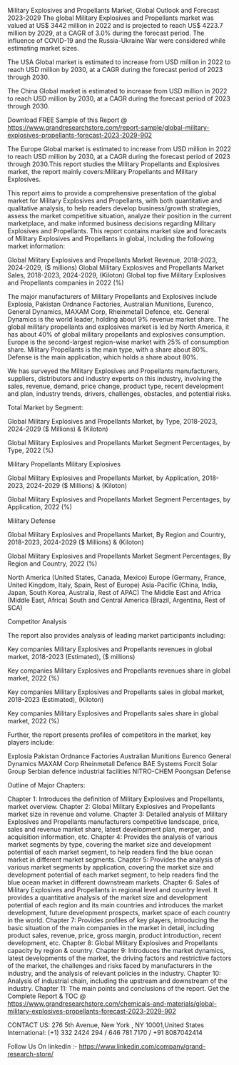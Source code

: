 Military Explosives and Propellants Market, Global Outlook and Forecast 2023-2029
The global Military Explosives and Propellants market was valued at US$ 3442 million in 2022 and is projected to reach US$ 4223.7 million by 2029, at a CAGR of 3.0% during the forecast period. The influence of COVID-19 and the Russia-Ukraine War were considered while estimating market sizes.

The USA Global market is estimated to increase from USD million in 2022 to reach USD million by 2030, at a CAGR during the forecast period of 2023 through 2030.

The China Global market is estimated to increase from USD million in 2022 to reach USD million by 2030, at a CAGR during the forecast period of 2023 through 2030.

Download FREE Sample of this Report @ https://www.grandresearchstore.com/report-sample/global-military-explosives-propellants-forecast-2023-2029-902

The Europe Global market is estimated to increase from USD million in 2022 to reach USD million by 2030, at a CAGR during the forecast period of 2023 through 2030.This report studies the Military Propellants and Explosives market, the report mainly covers:Military Propellants and Military Explosives.

This report aims to provide a comprehensive presentation of the global market for Military Explosives and Propellants, with both quantitative and qualitative analysis, to help readers develop business/growth strategies, assess the market competitive situation, analyze their position in the current marketplace, and make informed business decisions regarding Military Explosives and Propellants. This report contains market size and forecasts of Military Explosives and Propellants in global, including the following market information:

Global Military Explosives and Propellants Market Revenue, 2018-2023, 2024-2029, ($ millions)
Global Military Explosives and Propellants Market Sales, 2018-2023, 2024-2029, (Kiloton)
Global top five Military Explosives and Propellants companies in 2022 (%)

The major manufacturers of Military Propellants and Explosives include Explosia, Pakistan Ordnance Factories, Australian Munitions, Eurenco, General Dynamics, MAXAM Corp, Rheinmetall Defence, etc. General Dynamics is the world leader, holding about 9% revenue market share. The global military propellants and explosives market is led by North America, it has about 40% of global military propellants and explosives consumption. Europe is the second-largest region-wise market with 25% of consumption share. Military Propellants is the main type, with a share about 80%. Defense is the main application, which holds a share about 80%.

We has surveyed the Military Explosives and Propellants manufacturers, suppliers, distributors and industry experts on this industry, involving the sales, revenue, demand, price change, product type, recent development and plan, industry trends, drivers, challenges, obstacles, and potential risks.

Total Market by Segment:

Global Military Explosives and Propellants Market, by Type, 2018-2023, 2024-2029 ($ Millions) & (Kiloton)

Global Military Explosives and Propellants Market Segment Percentages, by Type, 2022 (%)

Military Propellants
Military Explosives

Global Military Explosives and Propellants Market, by Application, 2018-2023, 2024-2029 ($ Millions) & (Kiloton)

Global Military Explosives and Propellants Market Segment Percentages, by Application, 2022 (%)

Military
Defense

Global Military Explosives and Propellants Market, By Region and Country, 2018-2023, 2024-2029 ($ Millions) & (Kiloton)

Global Military Explosives and Propellants Market Segment Percentages, By Region and Country, 2022 (%)

North America (United States, Canada, Mexico)
Europe (Germany, France, United Kingdom, Italy, Spain, Rest of Europe)
Asia-Pacific (China, India, Japan, South Korea, Australia, Rest of APAC)
The Middle East and Africa (Middle East, Africa)
South and Central America (Brazil, Argentina, Rest of SCA)

Competitor Analysis

The report also provides analysis of leading market participants including:

Key companies Military Explosives and Propellants revenues in global market, 2018-2023 (Estimated), ($ millions)

Key companies Military Explosives and Propellants revenues share in global market, 2022 (%)

Key companies Military Explosives and Propellants sales in global market, 2018-2023 (Estimated), (Kiloton)

Key companies Military Explosives and Propellants sales share in global market, 2022 (%)

Further, the report presents profiles of competitors in the market, key players include:

Explosia
Pakistan Ordnance Factories
Australian Munitions
Eurenco
General Dynamics
MAXAM Corp
Rheinmetall Defence
BAE Systems
Forcit
Solar Group
Serbian defence industrial facilities
NITRO-CHEM
Poongsan Defense

Outline of Major Chapters:

Chapter 1: Introduces the definition of Military Explosives and Propellants, market overview.
Chapter 2: Global Military Explosives and Propellants market size in revenue and volume.
Chapter 3: Detailed analysis of Military Explosives and Propellants manufacturers competitive landscape, price, sales and revenue market share, latest development plan, merger, and acquisition information, etc.
Chapter 4: Provides the analysis of various market segments by type, covering the market size and development potential of each market segment, to help readers find the blue ocean market in different market segments.
Chapter 5: Provides the analysis of various market segments by application, covering the market size and development potential of each market segment, to help readers find the blue ocean market in different downstream markets.
Chapter 6: Sales of Military Explosives and Propellants in regional level and country level. It provides a quantitative analysis of the market size and development potential of each region and its main countries and introduces the market development, future development prospects, market space of each country in the world.
Chapter 7: Provides profiles of key players, introducing the basic situation of the main companies in the market in detail, including product sales, revenue, price, gross margin, product introduction, recent development, etc.
Chapter 8: Global Military Explosives and Propellants capacity by region & country.
Chapter 9: Introduces the market dynamics, latest developments of the market, the driving factors and restrictive factors of the market, the challenges and risks faced by manufacturers in the industry, and the analysis of relevant policies in the industry.
Chapter 10: Analysis of industrial chain, including the upstream and downstream of the industry.
Chapter 11: The main points and conclusions of the report.
Get the Complete Report & TOC @ https://www.grandresearchstore.com/chemicals-and-materials/global-military-explosives-propellants-forecast-2023-2029-902

CONTACT US:
276 5th Avenue, New York , NY 10001,United States
International: (+1) 332 2424 294 / 646 781 7170 / +91 8087042414

Follow Us On linkedin :- https://www.linkedin.com/company/grand-research-store/
